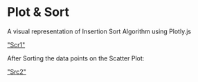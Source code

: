# Plot & Sort

A visual representation of Insertion Sort Algorithm using Plotly.js


["Scr1"](https://github.com/anish03/data-sort/blob/master/Screenshots/data-sort-1.png)

After Sorting the data points on the Scatter Plot:

["Src2"](https://github.com/anish03/data-sort/blob/master/Screenshots/data-sort-2.png)
